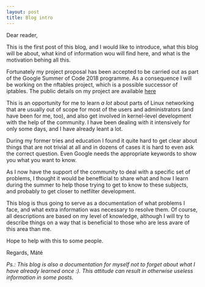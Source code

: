 ```yaml
---
layout: post
title: Blog intro
---
```


Dear reader,

This is the first post of this blog, and I would like to introduce, what this
blog will be about, what kind of information wou will find here, and what is the
motivation behing all this.

Fortunately my project proposal has been accepted to be carried out as part of
the Google Summer of Code 2018 programme. As a consequence I will be working on
the nftables project, which is a possible successor of iptables. The public
details on my project are available
[here](https://summerofcode.withgoogle.com/organizations/5444605277896704/#5597779292848128)

This is an opportunity for me to learn *a lot* about parts of Linux networking
that are usually out of scope for most of the users and administrators (and have
been for me, too), and also get involved in kernel-level development with the help
of the community.
I have been dealing with it intensively for only some days, and I have already
leant a lot.

During my former tries and education I found it quite hard to get clear about
things that are not trivial at all and in dozens of cases it is hard to even ask
the correct question.
Even Google needs the appropriate keywords to show you what you want to know.

As I now have the support of the community to deal with a specific set of
problems, I thought it would be benefficial to share what and how I learn during
the summer to help those trying to get to know to these subjects, and probably
to get closer to netfilter development.

This blog is thus going to serve as a documentation of what problems I face, and
what extra information was necessary to resolve them. Of course, all descriptions
are based on my level of knowledge, although I will try to describe things on a
way that is beneficial to those who are less avare of this area than me.

Hope to help with this to some people.

Regards,
Máté

*Ps.: This blog is also a documentation for myself not to forget about what I
have already learned once :). This attitude can result in otherwise useless
information in some posts.*

